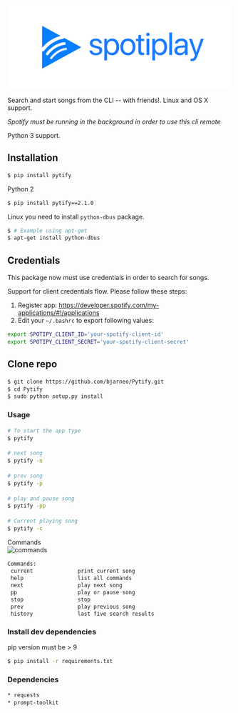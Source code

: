 ![spotiplay logo](https://github.com/jaruserickson/spotiplay/blob/master/SPOTIPLAY.png?raw=true)

Search and start songs from the CLI -- with friends!.
Linux and OS X support.

*Spotify must be running in the background in order to use this cli remote*

Python 3 support.

## Installation
```bash
$ pip install pytify
```

Python 2
```bash
$ pip install pytify==2.1.0
```

Linux you need to install `python-dbus` package.
```bash
$ # Example using apt-get
$ apt-get install python-dbus
```

## Credentials
This package now must use credentials in order to search for songs. 

Support for client credentials flow. Please follow these steps:

1. Register app: https://developer.spotify.com/my-applications/#!/applications
2. Edit your `~/.bashrc` to export following values:
```bash
export SPOTIPY_CLIENT_ID='your-spotify-client-id'
export SPOTIPY_CLIENT_SECRET='your-spotify-client-secret'
```

## Clone repo
```bash
$ git clone https://github.com/bjarneo/Pytify.git
$ cd Pytify
$ sudo python setup.py install
```

### Usage
```bash
# To start the app type
$ pytify

# next song
$ pytify -n

# prev song
$ pytify -p

# play and pause song
$ pytify -pp

# Current playing song
$ pytify -c
```

Commands  
![commands](http://i.imgur.com/r7pCYyH.png)
```
Commands:
 current              print current song
 help                 list all commands 
 next                 play next song 
 pp                   play or pause song 
 stop                 stop 
 prev                 play previous song 
 history              last five search results 

```

### Install dev dependencies
pip version must be > 9
```bash
$ pip install -r requirements.txt
```

### Dependencies
```bash
* requests
* prompt-toolkit
```
